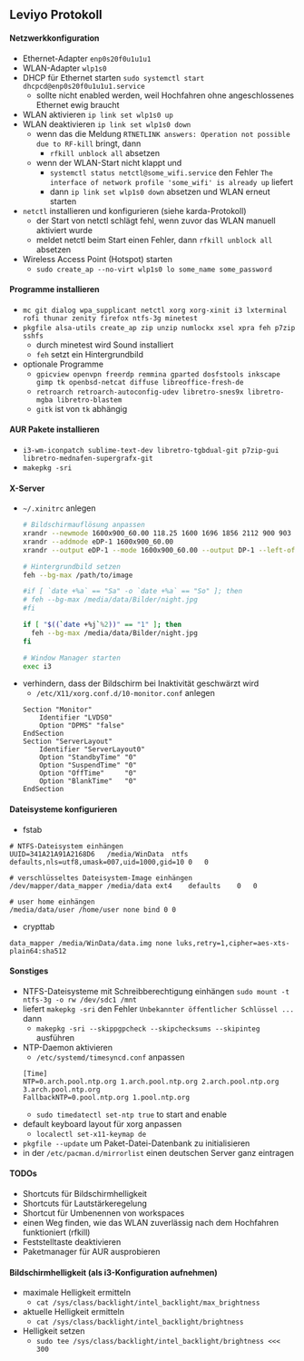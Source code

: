 ## Leviyo Protokoll

#### Netzwerkkonfiguration

- Ethernet-Adapter `enp0s20f0u1u1u1`
- WLAN-Adapter `wlp1s0`
- DHCP für Ethernet starten `sudo systemctl start dhcpcd@enp0s20f0u1u1u1.service`
  - sollte nicht enabled werden, weil Hochfahren ohne angeschlossenes Ethernet ewig braucht
- WLAN aktivieren   `ip link set wlp1s0 up`
- WLAN deaktivieren `ip link set wlp1s0 down`
  - wenn das die Meldung `RTNETLINK answers: Operation not possible due to RF-kill` bringt, dann
    - `rfkill unblock all` absetzen
  - wenn der WLAN-Start nicht klappt und
    - `systemctl status netctl@some_wifi.service` den Fehler `The interface of network profile 'some_wifi' is already up` liefert
    - dann `ip link set wlp1s0 down` absetzen und WLAN erneut starten
- `netctl` installieren und konfigurieren (siehe karda-Protokoll)
  - der Start von netctl schlägt fehl, wenn zuvor das WLAN manuell aktiviert wurde
  - meldet netctl beim Start einen Fehler, dann `rfkill unblock all` absetzen
- Wireless Access Point (Hotspot) starten
  - `sudo create_ap --no-virt wlp1s0 lo some_name some_password`

#### Programme installieren

- `mc git dialog wpa_supplicant netctl xorg xorg-xinit i3 lxterminal rofi thunar zenity firefox ntfs-3g minetest`
- `pkgfile alsa-utils create_ap zip unzip numlockx xsel xpra feh p7zip sshfs`
  - durch minetest wird Sound installiert
  - `feh` setzt ein Hintergrundbild
- optionale Programme
  - `gpicview openvpn freerdp remmina gparted dosfstools inkscape gimp tk openbsd-netcat diffuse libreoffice-fresh-de`
  - `retroarch retroarch-autoconfig-udev libretro-snes9x libretro-mgba libretro-blastem`
  - `gitk` ist von `tk` abhängig

#### AUR Pakete installieren

- `i3-wm-iconpatch sublime-text-dev libretro-tgbdual-git p7zip-gui libretro-mednafen-supergrafx-git`
- `makepkg -sri`

#### X-Server

- `~/.xinitrc` anlegen
  ```bash
  # Bildschirmauflösung anpassen
  xrandr --newmode 1600x900_60.00 118.25 1600 1696 1856 2112 900 903 908 934 -hsync +vsync
  xrandr --addmode eDP-1 1600x900_60.00
  xrandr --output eDP-1 --mode 1600x900_60.00 --output DP-1 --left-of eDP-1 --primary

  # Hintergrundbild setzen
  feh --bg-max /path/to/image

  #if [ `date +%a` == "Sa" -o `date +%a` == "So" ]; then
  #	feh --bg-max /media/data/Bilder/night.jpg
  #fi

  if [ "$((`date +%j`%2))" == "1" ]; then
  	feh --bg-max /media/data/Bilder/night.jpg
  fi

  # Window Manager starten
  exec i3
  ```
- verhindern, dass der Bildschirm bei Inaktivität geschwärzt wird
  - `/etc/X11/xorg.conf.d/10-monitor.conf` anlegen
  ```
  Section "Monitor"
      Identifier "LVDS0"
      Option "DPMS" "false"
  EndSection
  Section "ServerLayout"
      Identifier "ServerLayout0"
      Option "StandbyTime" "0"
      Option "SuspendTime" "0"
      Option "OffTime"     "0"
      Option "BlankTime"   "0"
  EndSection
  ```

#### Dateisysteme konfigurieren

- fstab
```
# NTFS-Dateisystem einhängen
UUID=341A21A91A2168D6	/media/WinData	ntfs	defaults,nls=utf8,umask=007,uid=1000,gid=10	0	0

# verschlüsseltes Dateisystem-Image einhängen
/dev/mapper/data_mapper	/media/data	ext4	defaults	0	0

# user home einhängen
/media/data/user /home/user none bind 0 0
```

- crypttab
```
data_mapper /media/WinData/data.img none luks,retry=1,cipher=aes-xts-plain64:sha512
```

#### Sonstiges

- NTFS-Dateisysteme mit Schreibberechtigung einhängen 
  `sudo mount -t ntfs-3g -o rw /dev/sdc1 /mnt`
- liefert `makepkg -sri` den Fehler `Unbekannter öffentlicher Schlüssel ...` dann
  - `makepkg -sri --skippgpcheck --skipchecksums --skipinteg` ausführen
- NTP-Daemon aktivieren
  - `/etc/systemd/timesyncd.conf` anpassen
  ```
  [Time]
  NTP=0.arch.pool.ntp.org 1.arch.pool.ntp.org 2.arch.pool.ntp.org 3.arch.pool.ntp.org
  FallbackNTP=0.pool.ntp.org 1.pool.ntp.org
  ```
  - `sudo timedatectl set-ntp true` to start and enable
- default keyboard layout für xorg anpassen
  - `localectl set-x11-keymap de`
- `pkgfile --update` um Paket-Datei-Datenbank zu initialisieren
- in der `/etc/pacman.d/mirrorlist` einen deutschen Server ganz eintragen

#### TODOs

- Shortcuts für Bildschirmhelligkeit
- Shortcuts für Lautstärkeregelung
- Shortcut für Umbenennen von workspaces
- einen Weg finden, wie das WLAN zuverlässig nach dem Hochfahren funktioniert (rfkill)
- Feststelltaste deaktivieren
- Paketmanager für AUR ausprobieren

#### Bildschirmhelligkeit (als i3-Konfiguration aufnehmen)

- maximale Helligkeit ermitteln
  - `cat /sys/class/backlight/intel_backlight/max_brightness`
- aktuelle Helligkeit ermitteln
  - `cat /sys/class/backlight/intel_backlight/brightness`
- Helligkeit setzen
  - `sudo tee /sys/class/backlight/intel_backlight/brightness <<< 300`
